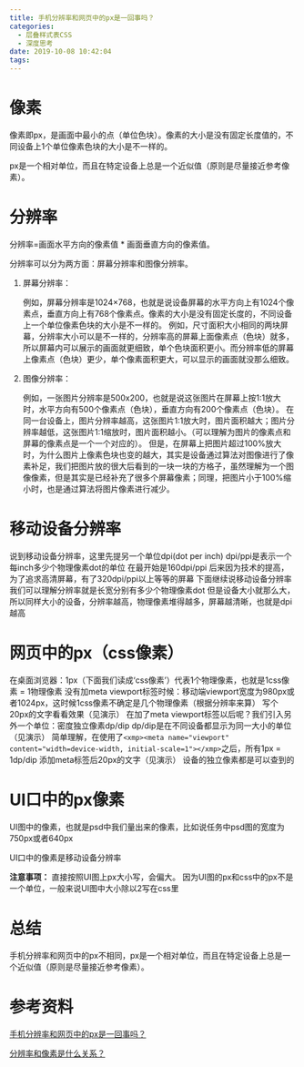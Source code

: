 ```yaml
---
title: 手机分辨率和网页中的px是一回事吗？
categories:
  - 层叠样式表CSS
  - 深度思考
date: 2019-10-08 10:42:04
tags:
---
```



# 像素

像素即px，是画面中最小的点（单位色块）。像素的大小是没有固定长度值的，不同设备上1个单位像素色块的大小是不一样的。 

px是一个相对单位，而且在特定设备上总是一个近似值（原则是尽量接近参考像素）。 

 # 分辨率

分辨率=画面水平方向的像素值 * 画面垂直方向的像素值。

分辨率可以分为两方面：屏幕分辨率和图像分辨率。

1. 屏幕分辨率：     

   例如，屏幕分辨率是1024×768，也就是说设备屏幕的水平方向上有1024个像素点，垂直方向上有768个像素点。像素的大小是没有固定长度的，不同设备上一个单位像素色块的大小是不一样的。    例如，尺寸面积大小相同的两块屏幕，分辨率大小可以是不一样的，分辨率高的屏幕上面像素点（色块）就多，所以屏幕内可以展示的画面就更细致，单个色块面积更小。而分辨率低的屏幕上像素点（色块）更少，单个像素面积更大，可以显示的画面就没那么细致。

2. 图像分辨率：    

   例如，一张图片分辨率是500x200，也就是说这张图片在屏幕上按1:1放大时，水平方向有500个像素点（色块），垂直方向有200个像素点（色块）。    在同一台设备上，图片分辨率越高，这张图片1:1放大时，图片面积越大；图片分辨率越低，这张图片1:1缩放时，图片面积越小。（可以理解为图片的像素点和屏幕的像素点是一个一个对应的）。    但是，在屏幕上把图片超过100%放大时，为什么图片上像素色块也变的越大，其实是设备通过算法对图像进行了像素补足，我们把图片放的很大后看到的一块一块的方格子，虽然理解为一个图像像素，但是其实是已经补充了很多个屏幕像素；同理，把图片小于100%缩小时，也是通过算法将图片像素进行减少。

# 移动设备分辨率

说到移动设备分辨率，这里先提另一个单位dpi(dot per inch)
dpi/ppi是表示一个每inch多少个物理像素dot的单位
在最开始是160dpi/ppi
后来因为技术的提高，为了追求高清屏幕，有了320dpi/ppi以上等等的屏幕
下面继续说移动设备分辨率
我们可以理解分辨率就是长宽分别有多少个物理像素dot
但是设备大小就那么大，所以同样大小的设备，分辨率越高，物理像素堆得越多，屏幕越清晰，也就是dpi越高

# 网页中的px（css像素）

在桌面浏览器：1px（下面我们读成‘css像素’）代表1个物理像素，也就是1css像素 = 1物理像素
没有加meta viewport标签时候：移动端viewport宽度为980px或者1024px，这时候1css像素不确定是几个物理像素（根据分辨率来算）
写个20px的文字看看效果（见演示）
在加了meta viewport标签以后呢？我们引入另外一个单位：密度独立像素dp/dip
dp/dip是在不同设备都显示为同一大小的单位（见演示）
简单理解，在使用了`<xmp><meta name="viewport" content="width=device-width, initial-scale=1"></xmp>`之后，所有1px = 1dp/dip
添加meta标签后20px的文字（见演示）
设备的独立像素都是可以查到的

# UI口中的px像素 

UI图中的像素，也就是psd中我们量出来的像素，比如说任务中psd图的宽度为750px或者640px

UI口中的像素是移动设备分辨率 

**注意事项：** 直接按照UI图上px大小写，会偏大。 因为UI图的px和css中的px不是一个单位，一般来说UI图中大小除以2写在css里

# 总结

手机分辨率和网页中的px不相同，px是一个相对单位，而且在特定设备上总是一个近似值（原则是尽量接近参考像素）。 

# 参考资料

[手机分辨率和网页中的px是一回事吗？](https://blog.csdn.net/jnshu_it/article/details/80055739)

[分辨率和像素是什么关系？](https://www.zhihu.com/question/21149600)

